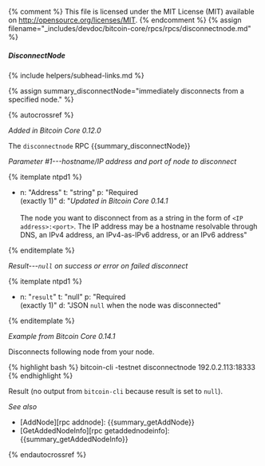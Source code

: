 {% comment %}
This file is licensed under the MIT License (MIT) available on
http://opensource.org/licenses/MIT.
{% endcomment %}
{% assign filename="_includes/devdoc/bitcoin-core/rpcs/rpcs/disconnectnode.md" %}

##### DisconnectNode
{% include helpers/subhead-links.md %}

{% assign summary_disconnectNode="immediately disconnects from a specified node." %}

{% autocrossref %}

*Added in Bitcoin Core 0.12.0*

The `disconnectnode` RPC {{summary_disconnectNode}}

*Parameter #1---hostname/IP address and port of node to disconnect*

{% itemplate ntpd1 %}
- n: "Address"
  t: "string"
  p: "Required<br>(exactly 1)"
  d: "*Updated in Bitcoin Core 0.14.1*<br><br>The node you want to disconnect from as a string in the form of `<IP address>:<port>`.  The IP address may be a hostname resolvable through DNS, an IPv4 address, an IPv4-as-IPv6 address, or an IPv6 address"

{% enditemplate %}

*Result---`null` on success or error on failed disconnect*

{% itemplate ntpd1 %}
- n: "`result`"
  t: "null"
  p: "Required<br>(exactly 1)"
  d: "JSON `null` when the node was disconnected"

{% enditemplate %}

*Example from Bitcoin Core 0.14.1*

Disconnects following node from your node.

{% highlight bash %}
bitcoin-cli -testnet disconnectnode 192.0.2.113:18333
{% endhighlight %}

Result (no output from `bitcoin-cli` because result is set to `null`).

*See also*
* [AddNode][rpc addnode]: {{summary_getAddNode}}
* [GetAddedNodeInfo][rpc getaddednodeinfo]: {{summary_getAddedNodeInfo}}

{% endautocrossref %}
